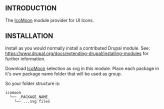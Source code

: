 ## INTRODUCTION

The [IcoMoon](https://icomoon.io/) module provider for UI Icons.

## INSTALLATION

Install as you would normally install a contributed Drupal module.
See: https://www.drupal.org/docs/extending-drupal/installing-modules for further
information.

Download [IcoMoon](https://icomoon.io/app/#/select/library) selection as svg in
this module.
Place each package in it's own package name folder that will be used as group.

So your folder structure is:

```
icomoon
  └── _PACKAGE_NAME_
    └── ...svg files
```
